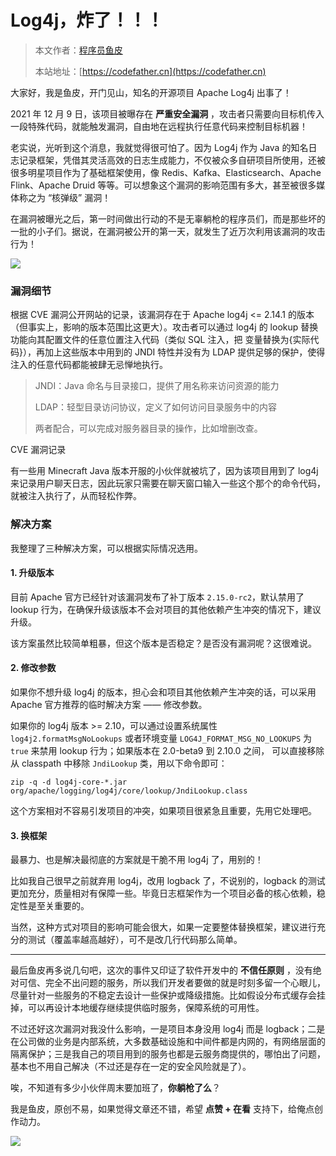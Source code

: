 # Log4j，炸了！！！

> 本文作者：[程序员鱼皮](https://yuyuanweb.feishu.cn/wiki/Abldw5WkjidySxkKxU2cQdAtnah)
>
> 本站地址：[https://codefather.cn](https://codefather.cn)

大家好，我是鱼皮，开门见山，知名的开源项目 Apache Log4j 出事了！

2021 年 12 月 9 日，该项目被曝存在 **严重安全漏洞** ，攻击者只需要向目标机传入一段特殊代码，就能触发漏洞，自由地在远程执行任意代码来控制目标机器！

老实说，光听到这个消息，我就觉得很可怕了。因为 Log4j 作为 Java 的知名日志记录框架，凭借其灵活高效的日志生成能力，不仅被众多自研项目所使用，还被很多明星项目作为了基础框架使用，像 Redis、Kafka、Elasticsearch、Apache Flink、Apache Druid 等等。可以想象这个漏洞的影响范围有多大，甚至被很多媒体称之为 “核弹级” 漏洞！

在漏洞被曝光之后，第一时间做出行动的不是无辜躺枪的程序员们，而是那些坏的一批的小子们。据说，在漏洞被公开的第一天，就发生了近万次利用该漏洞的攻击行为！

![](https://pic.yupi.icu/5563/202311091229275.png)

### 漏洞细节

根据 CVE 漏洞公开网站的记录，该漏洞存在于 Apache log4j <= 2.14.1 的版本（但事实上，影响的版本范围比这更大）。攻击者可以通过 log4j 的 lookup 替换功能向其配置文件的任意位置注入代码（类似 SQL 注入，把 变量替换为{实际代码}），再加上这些版本中用到的 JNDI 特性并没有为 LDAP 提供足够的保护，使得注入的任意代码都能被肆无忌惮地执行。

> JNDI：Java 命名与目录接口，提供了用名称来访问资源的能力
>
> LDAP：轻型目录访问协议，定义了如何访问目录服务中的内容
>
> 两者配合，可以完成对服务器目录的操作，比如增删改查。

CVE 漏洞记录

有一些用 Minecraft Java 版本开服的小伙伴就被坑了，因为该项目用到了 log4j 来记录用户聊天日志，因此玩家只需要在聊天窗口输入一些这个那个的命令代码，就被注入执行了，从而轻松作弊。

### 解决方案

我整理了三种解决方案，可以根据实际情况选用。

#### 1. 升级版本

目前 Apache 官方已经针对该漏洞发布了补丁版本 `2.15.0-rc2`，默认禁用了 lookup 行为，在确保升级该版本不会对项目的其他依赖产生冲突的情况下，建议升级。

该方案虽然比较简单粗暴，但这个版本是否稳定？是否没有漏洞呢？这很难说。

#### 2. 修改参数

如果你不想升级 log4j 的版本，担心会和项目其他依赖产生冲突的话，可以采用 Apache 官方推荐的临时解决方案 —— 修改参数。

如果你的 log4j 版本 >= 2.10，可以通过设置系统属性 `log4j2.formatMsgNoLookups` 或者环境变量 `LOG4J_FORMAT_MSG_NO_LOOKUPS` 为 `true` 来禁用 lookup 行为；如果版本在 2.0-beta9 到 2.10.0 之间， 可以直接移除从 classpath 中移除  `JndiLookup` 类，用以下命令即可：

```
zip -q -d log4j-core-*.jar org/apache/logging/log4j/core/lookup/JndiLookup.class
```

这个方案相对不容易引发项目的冲突，如果项目很紧急且重要，先用它处理吧。

#### 3. 换框架

最暴力、也是解决最彻底的方案就是干脆不用 log4j 了，用别的！

比如我自己很早之前就弃用 log4j，改用 logback 了，不说别的，logback 的测试更加充分，质量相对有保障一些。毕竟日志框架作为一个项目必备的核心依赖，稳定性是至关重要的。

当然，这种方式对项目的影响可能会很大，如果一定要整体替换框架，建议进行充分的测试（覆盖率越高越好），可不是改几行代码那么简单。



------


最后鱼皮再多说几句吧，这次的事件又印证了软件开发中的 **不信任原则** ，没有绝对可信、完全不出问题的服务，所以我们开发者要做的就是时刻多留一个心眼儿，尽量针对一些服务的不稳定去设计一些保护或降级措施。比如假设分布式缓存会挂掉，可以再设计本地缓存继续提供临时服务，保障系统的可用性。

不过还好这次漏洞对我没什么影响，一是项目本身没用 log4j 而是 logback；二是在公司做的业务是内部系统，大多数基础设施和中间件都是内网的，有网络层面的隔离保护；三是我自己的项目用到的服务也都是云服务商提供的，哪怕出了问题，基本也不用自己解决（不过还是存在一定的安全风险就是了）。

唉，不知道有多少小伙伴周末要加班了，**你躺枪了么**？

我是鱼皮，原创不易，如果觉得文章还不错，希望 **点赞 + 在看** 支持下，给俺点创作动力。

![](https://pic.yupi.icu/5563/202311091229294.png)